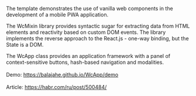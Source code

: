 
The template demonstrates the use of vanilla web components in the development of a mobile PWA application. 

The WcMixin library provides syntactic sugar for extracting data from HTML elements and reactivity based on custom DOM events. The library implements the reverse approach to the React.js - one-way binding, but the State is a DOM.

The WcApp class provides an application framework with a panel of context-sensitive buttons, hash-based navigation and modalities.
<br><br>
Demo: https://balajahe.github.io/WcApp/demo
<br><br>
Article: https://habr.com/ru/post/500484/
